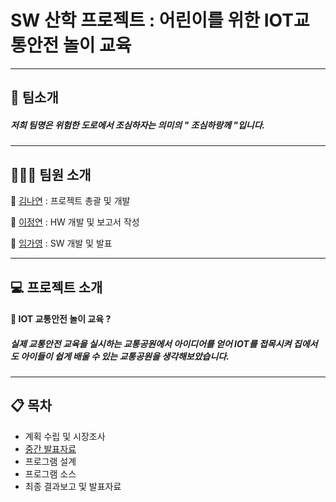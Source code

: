 # SW 산학 프로젝트 : 어린이를 위한 IOT교통안전 놀이 교육
______________________________________________________________________________________________________
## 🏢 팀소개
##### 저희 팀명은 위험한 도로에서 조심하자는 의미의 " 조심하랑께 "입니다. 

______________________________________________________________________________________________________
## 👩‍👧‍👧 팀원 소개
👩 [김나연](https://github.com/nayeonkong) : 프로젝트 총괄 및 개발

👩 [이정연]() : HW 개발 및 보고서 작성

👩 [임가영]() : SW 개발 및 발표

______________________________________________________________________________________________________
## 💻 프로젝트 소개

#### 🚥 IOT 교통안전 놀이 교육 ? 
##### 실제 교통안전 교육을 실시하는 교통공원에서 아이디어를 얻어 IOT를 접목시켜 집에서도 아이들이 쉽게 배울 수 있는 교통공원을 생각해보았습니다.

______________________________________________________________________________________________________
## 📋 목차

* 계획 수립 및 시장조사
* [중간 발표자료](https://github.com/nayeonkong/-SW-/blob/main/%EC%BA%A1%EC%8A%A4%ED%86%A4_%EC%A1%B0%EC%8B%AC%ED%95%98%EB%9E%91%EA%BB%98.pptx)
* 프로그램 설계
* 프로그램 소스
* 최종 결과보고 및 발표자료

